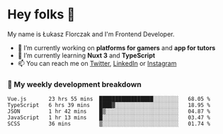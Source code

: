 # Hey folks 👋

My name is Łukasz Florczak and I'm Frontend Developer. 

- 🔭 I’m currently working on **platforms for gamers** and **app for tutors**
- 🌱 I’m currently learning **Nuxt 3** and **TypeScript**
- 📫 You can reach me on [Twitter](https://twitter.com/lukaszflorczak), [LinkedIn](https://pl.linkedin.com/in/lukasz-florczak) or [Instagram](https://instagram.com/lukaszflorczak)


### 🧮 My weekly development breakdown

<!--START_SECTION:waka-->
```text
Vue.js       23 hrs 55 mins  █████████████████░░░░░░░░   68.05 % 
TypeScript   6 hrs 39 mins   ████▓░░░░░░░░░░░░░░░░░░░░   18.95 % 
JSON         1 hr 42 mins    █▒░░░░░░░░░░░░░░░░░░░░░░░   04.87 % 
JavaScript   1 hr 13 mins    █░░░░░░░░░░░░░░░░░░░░░░░░   03.47 % 
SCSS         36 mins         ▒░░░░░░░░░░░░░░░░░░░░░░░░   01.74 % 
```
<!--END_SECTION:waka-->

<!--
**lukaszflorczak/lukaszflorczak** is a ✨ _special_ ✨ repository because its `README.md` (this file) appears on your GitHub profile.

Here are some ideas to get you started:

- 🔭 I’m currently working on ...
- 🌱 I’m currently learning ...
- 👯 I’m looking to collaborate on ...
- 🤔 I’m looking for help with ...
- 💬 Ask me about ...
- 📫 How to reach me: ...
- 😄 Pronouns: ...
- ⚡ Fun fact: ...
-->
